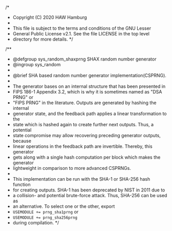 /*
 * Copyright (C) 2020 HAW Hamburg
 *
 * This file is subject to the terms and conditions of the GNU Lesser
 * General Public License v2.1. See the file LICENSE in the top level
 * directory for more details.
 */

/**
 * @defgroup    sys_random_shaxprng SHAX random number generator
 * @ingroup     sys_random
 *
 * @brief   SHA based random number generator implementation(CSPRNG).
 *
 * The generator bases on an internal structure that has been presented in
 * FIPS 186-1 Appendix 3.2, which is why it is sometimes named as "DSA PRNG" or
 * "FIPS PRNG" in the literature. Outputs are generated by hashing the internal
 * generator state, and the feedback path applies a linear transformation to the
 * state which is hashed again to create further next outputs. Thus, a potential
 * state compromise may allow recovering preceding generator outputs, because
 * linear operations in the feedback path are invertible. Thereby, this generator
 * gets along with a single hash computation per block which makes the generator
 *  lightweight in comparison to more advanced CSPRNGs.
 *
 * This implementation can be run with the SHA-1 or SHA-256 hash function
 * for creating outputs. SHA-1 has been deprecated by NIST in 2011 due to
 * a collision- and potential brute-force attack. Thus, SHA-256 can be used as
 * an alternative. To select one or the other, export
 * `USEMODULE += prng_sha1prng` or
 * `USEMODULE += prng_sha256prng`
 * during compilation.
 */
